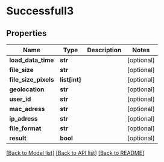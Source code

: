 # Successfull3

## Properties
Name | Type | Description | Notes
------------ | ------------- | ------------- | -------------
**load_data_time** | **str** |  | [optional] 
**file_size** | **str** |  | [optional] 
**file_size_pixels** | **list[int]** |  | [optional] 
**geolocation** | **str** |  | [optional] 
**user_id** | **str** |  | [optional] 
**mac_adress** | **str** |  | [optional] 
**ip_adress** | **str** |  | [optional] 
**file_format** | **str** |  | [optional] 
**result** | **bool** |  | [optional] 

[[Back to Model list]](../README.md#documentation-for-models) [[Back to API list]](../README.md#documentation-for-api-endpoints) [[Back to README]](../README.md)

